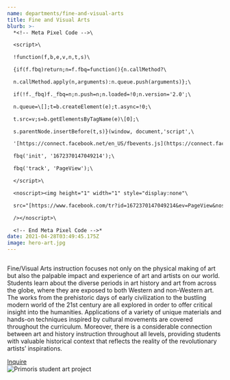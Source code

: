```yaml
---
name: departments/fine-and-visual-arts
title: Fine and Visual Arts
blurb: >-
  *<!-- Meta Pixel Code -->\

  <script>\

  !function(f,b,e,v,n,t,s)\

  {if(f.fbq)return;n=f.fbq=​function(){n.callMethod?\

  n.callMethod.apply(n,​arguments):n.queue.push(​arguments)};\

  if(!f._fbq)f._fbq=n;n.push=n;​n.loaded=!0;n.version='2.0';\

  n.queue=\[];t=b.createElement(​e);t.async=!0;\

  t.src=v;s=b.​getElementsByTagName(e)\[0];\

  s.parentNode.insertBefore(t,s)​}(window, document,'script',\

  '[https://connect.facebook.net/​en_US/fbevents.js](https://connect.facebook.net/en_US/fbevents.js)');\

  fbq('init', '1672370147049214');\

  fbq('track', 'PageView');\

  </script>\

  <noscript><img height="1" width="1" style="display:none"\

  src="[https://www.facebook.com/​tr?id=1672370147049214&ev=​PageView&noscript=1](https://www.facebook.com/tr?id=1672370147049214&ev=PageView&noscript=1)"\

  /></noscript>\

  <!-- End Meta Pixel Code -->*
date: 2021-04-28T03:49:45.175Z
image: hero-art.jpg
---
```


<div class="row">
  <div class="column medium-6">
    <p>Fine/Visual Arts instruction focuses not only on the physical making of art but also the palpable impact and experience of art and artists on our world. Students learn about the diverse periods in art history and art from across the globe, where they are exposed to both Western and non-Western art. The works from the prehistoric days of early civilization to the bustling modern world of the 21st century are all explored in order to offer critical insight into the humanities. Applications of a variety of unique materials and hands-on techniques inspired by cultural movements are covered throughout the curriculum. Moreover, there is a considerable connection between art and history instruction throughout all levels, providing students with valuable historical context that reflects the reality of the revolutionary artists’ inspirations. </p>
    <a href="/contact" class="button secondary" style="margin-top:20px; margin-bottom:40px">Inquire</a>
  </div>
  <div class="column medium-6">
    <img src="/img/art-1.jpg" alt="Primoris student art project" />
  </div>
</div>
